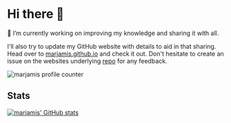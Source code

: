 # Hi there 👋

🔭 I’m currently working on improving my knowledge and sharing it with all.

I'll also try to update my GitHub website with details to aid in that sharing. Head over to [marjamis.github.io](https://marjamis.github.io) and check it out. Don't hesitate to create an issue on the websites underlying [repo](https://github.com/marjamis/marjamis.github.io) for any feedback.

<p align="left"> <img src="https://komarev.com/ghpvc/?username=marjamis" alt="marjamis profile counter" /> </p>

## Stats

[![marjamis' GitHub stats](https://github-readme-stats.vercel.app/api?username=marjamis&show_icons=true&theme=highcontrast)](https://github.com/anuraghazra/github-readme-stats)
